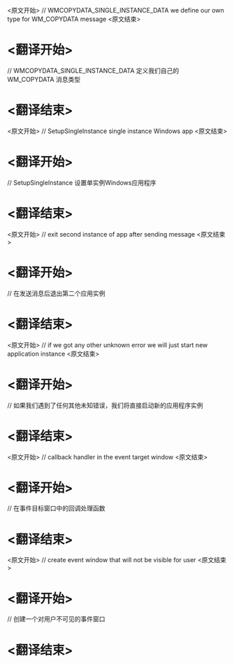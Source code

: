 
<原文开始>
// WMCOPYDATA_SINGLE_INSTANCE_DATA we define our own type for WM_COPYDATA message
<原文结束>

# <翻译开始>
// WMCOPYDATA_SINGLE_INSTANCE_DATA 定义我们自己的 WM_COPYDATA 消息类型
# <翻译结束>


<原文开始>
// SetupSingleInstance single instance Windows app
<原文结束>

# <翻译开始>
// SetupSingleInstance 设置单实例Windows应用程序
# <翻译结束>


<原文开始>
// exit second instance of app after sending message
<原文结束>

# <翻译开始>
// 在发送消息后退出第二个应用实例
# <翻译结束>


<原文开始>
// if we got any other unknown error we will just start new application instance
<原文结束>

# <翻译开始>
// 如果我们遇到了任何其他未知错误，我们将直接启动新的应用程序实例
# <翻译结束>


<原文开始>
// callback handler in the event target window
<原文结束>

# <翻译开始>
// 在事件目标窗口中的回调处理函数
# <翻译结束>


<原文开始>
// create event window that will not be visible for user
<原文结束>

# <翻译开始>
// 创建一个对用户不可见的事件窗口
# <翻译结束>

